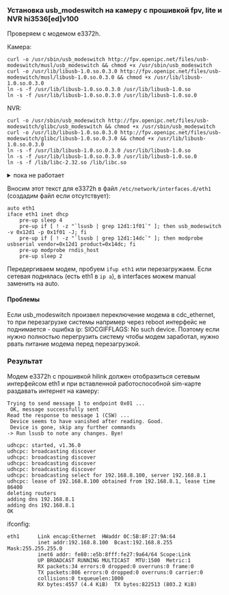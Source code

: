 ###  Установка usb_modeswitch на камеру с прошивкой fpv, lite и NVR hi3536[ed]v100

Проверяем с модемом e3372h.

Камера:
```
curl -o /usr/sbin/usb_modeswitch http://fpv.openipc.net/files/usb-modeswitch/musl/usb_modeswitch && chmod +x /usr/sbin/usb_modeswitch
curl -o /usr/lib/libusb-1.0.so.0.3.0 http://fpv.openipc.net/files/usb-modeswitch/musl/libusb-1.0.so.0.3.0 && chmod +x /usr/lib/libusb-1.0.so.0.3.0
ln -s -f /usr/lib/libusb-1.0.so.0.3.0 /usr/lib/libusb-1.0.so
ln -s -f /usr/lib/libusb-1.0.so.0.3.0 /usr/lib/libusb-1.0.so.0
```
NVR:
```
curl -o /usr/sbin/usb_modeswitch http://fpv.openipc.net/files/usb-modeswitch/glibc/usb_modeswitch && chmod +x /usr/sbin/usb_modeswitch
curl -o /usr/lib/libusb-1.0.so.0.3.0 http://fpv.openipc.net/files/usb-modeswitch/glibc/libusb-1.0.so.0.3.0 && chmod +x /usr/lib/libusb-1.0.so.0.3.0
ln -s -f /usr/lib/libusb-1.0.so.0.3.0 /usr/lib/libusb-1.0.so
ln -s -f /usr/lib/libusb-1.0.so.0.3.0 /usr/lib/libusb-1.0.so.0
ln -s -f /lib/libc-2.32.so /lib/libc.so
```


<details>
  <summary>пока не работает</summary>
  
```
ntpd -Nnq
curl -o /usr/sbin/usb_modeswitch https://github.com/OpenIPC/sandbox-fpv/raw/master/usb-modeswitch/musl/usb_modeswitch && chmod +x /usr/sbin/usb_modeswitch
curl -o /usr/lib/libusb-1.0.so.0.3.0 https://github.com/OpenIPC/sandbox-fpv/raw/master/usb-modeswitch/musl/libusb-1.0.so.0.3.0 && chmod +x /usr/lib/libusb-1.0.so.0.3.0
ln -s -f /usr/lib/libusb-1.0.so.0.3.0 /usr/lib/libusb-1.0.so
ln -s -f /usr/lib/libusb-1.0.so.0.3.0 /usr/lib/libusb-1.0.so.0
```
</details>



Вносим этот текст для e3372h в файл `/etc/network/interfaces.d/eth1` (создадим файл если отсутствует):
```
auto eth1
iface eth1 inet dhcp
    pre-up sleep 4
    pre-up if [ ! -z "`lsusb | grep 12d1:1f01`" ]; then usb_modeswitch -v 0x12d1 -p 0x1f01 -J; fi
    pre-up if [ ! -z "`lsusb | grep 12d1:14dc`" ]; then modprobe usbserial vendor=0x12d1 product=0x14dc; fi
    pre-up modprobe rndis_host
    pre-up sleep 2
```

Передергиваем модем, пробуем `ifup eth1` или перезагружаем. Если сетевая поднялась (есть eth1 в `ip a`), в interfaces можем manual заменить на auto. 

#### Проблемы
Если usb_modeswitch произвел переключение модема в cdc_ethernet, то при перезагрузке системы например через reboot интерфейс не поднимается - ошибка ip: SIOCGIFFLAGS: No such device. Поэтому если нужно полностью перегрузить систему чтобы модем заработал, нужно рвать питание модема перед перезагрузкой.

### Результат
Модем e3372h с прошивкой hilink должен отобразиться сетевым интерфейсом eth1 и при вставленной работоспособной sim-карте раздавать интернет на камеру:
```
Trying to send message 1 to endpoint 0x01 ...
 OK, message successfully sent
Read the response to message 1 (CSW) ...
 Device seems to have vanished after reading. Good.
 Device is gone, skip any further commands
-> Run lsusb to note any changes. Bye!

udhcpc: started, v1.36.0
udhcpc: broadcasting discover
udhcpc: broadcasting discover
udhcpc: broadcasting discover
udhcpc: broadcasting discover
udhcpc: broadcasting select for 192.168.8.100, server 192.168.8.1
udhcpc: lease of 192.168.8.100 obtained from 192.168.8.1, lease time 86400
deleting routers
adding dns 192.168.8.1
adding dns 192.168.8.1
OK
```
ifconfig:
```
eth1      Link encap:Ethernet  HWaddr 0C:5B:8F:27:9A:64
          inet addr:192.168.8.100  Bcast:192.168.8.255  Mask:255.255.255.0
          inet6 addr: fe80::e5b:8fff:fe27:9a64/64 Scope:Link
          UP BROADCAST RUNNING MULTICAST  MTU:1500  Metric:1
          RX packets:34 errors:0 dropped:0 overruns:0 frame:0
          TX packets:806 errors:0 dropped:0 overruns:0 carrier:0
          collisions:0 txqueuelen:1000
          RX bytes:4557 (4.4 KiB)  TX bytes:822513 (803.2 KiB)

```
